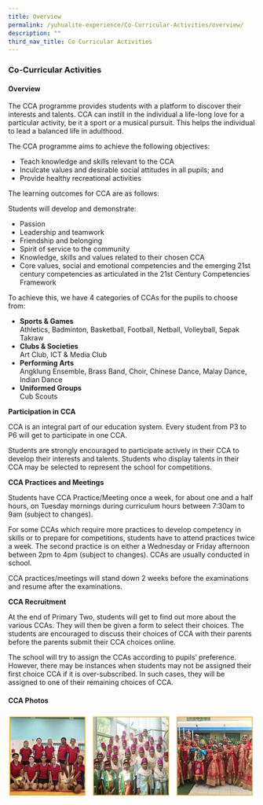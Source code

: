 ```yaml
---
title: Overview
permalink: /yuhualite-experience/Co-Curricular-Activities/overview/
description: ""
third_nav_title: Co Curricular Activities
---
```

### Co-Curricular Activities

#### Overview

The CCA programme provides students with a platform to discover their interests and talents. CCA can instill in the individual a life-long love for a particular activity, be it a sport or a musical pursuit. This helps the individual to lead a balanced life in adulthood.

The CCA programme aims to achieve the following objectives:

*   Teach knowledge and skills relevant to the CCA
*   Inculcate values and desirable social attitudes in all pupils; and
*   Provide healthy recreational activities

The learning outcomes for CCA are as follows:

Students will develop and demonstrate:

*   Passion
*   Leadership and teamwork
*   Friendship and belonging
*   Spirit of service to the community
*   Knowledge, skills and values related to their chosen CCA
*   Core values, social and emotional competencies and the emerging 21st century competencies as articulated in the 21st Century Competencies Framework

To achieve this, we have 4 categories of CCAs for the pupils to choose from:

*   **Sports & Games**  
    Athletics, Badminton, Basketball, Football, Netball, Volleyball, Sepak Takraw
*   **Clubs & Societies**  
    Art Club, ICT & Media Club
*   **Performing Arts**  
    Angklung Ensemble, Brass Band, Choir, Chinese Dance, Malay Dance, Indian Dance
*   **Uniformed Groups**  
    Cub Scouts

**Participation in CCA**

CCA is an integral part of our education system. Every student from P3 to P6 will get to participate in one CCA.

Students are strongly encouraged to participate actively in their CCA to develop their interests and talents. Students who display talents in their CCA may be selected to represent the school for competitions.

**CCA Practices and Meetings**

Students have CCA Practice/Meeting once a week, for about one and a half hours, on Tuesday mornings during curriculum hours between 7:30am to 9am (subject to changes).

For some CCAs which require more practices to develop competency in skills or to prepare for competitions, students have to attend practices twice a week. The second practice is on either a Wednesday or Friday afternoon between 2pm to 4pm (subject to changes). CCAs are usually conducted in school.

CCA practices/meetings will stand down 2 weeks before the examinations and resume after the examinations.

**CCA Recruitment**

At the end of Primary Two, students will get to find out more about the various CCAs. They will then be given a form to select their choices. The students are encouraged to discuss their choices of CCA with their parents before the parents submit their CCA choices online.

The school will try to assign the CCAs according to pupils’ preference. However, there may be instances when students may not be assigned their first choice CCA if it is over-subscribed. In such cases, they will be assigned to one of their remaining choices of CCA.

#### CCA Photos
![](/images/ccaoverview.png)